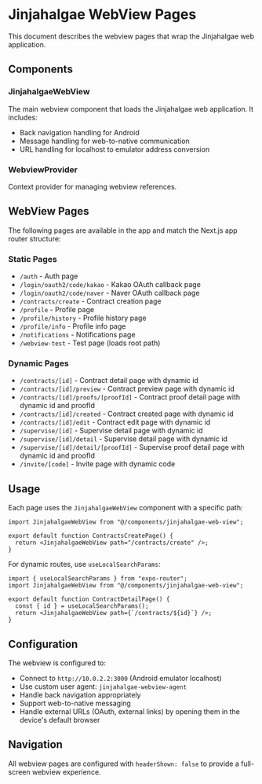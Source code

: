 # Jinjahalgae WebView Pages

This document describes the webview pages that wrap the Jinjahalgae web application.

## Components

### JinjahalgaeWebView
The main webview component that loads the Jinjahalgae web application. It includes:
- Back navigation handling for Android
- Message handling for web-to-native communication
- URL handling for localhost to emulator address conversion

### WebviewProvider
Context provider for managing webview references.



## WebView Pages

The following pages are available in the app and match the Next.js app router structure:

### Static Pages
- `/auth` - Auth page
- `/login/oauth2/code/kakao` - Kakao OAuth callback page
- `/login/oauth2/code/naver` - Naver OAuth callback page
- `/contracts/create` - Contract creation page
- `/profile` - Profile page
- `/profile/history` - Profile history page
- `/profile/info` - Profile info page
- `/notifications` - Notifications page
- `/webview-test` - Test page (loads root path)

### Dynamic Pages
- `/contracts/[id]` - Contract detail page with dynamic id
- `/contracts/[id]/preview` - Contract preview page with dynamic id
- `/contracts/[id]/proofs/[proofId]` - Contract proof detail page with dynamic id and proofId
- `/contracts/[id]/created` - Contract created page with dynamic id
- `/contracts/[id]/edit` - Contract edit page with dynamic id
- `/supervise/[id]` - Supervise detail page with dynamic id
- `/supervise/[id]/detail` - Supervise detail page with dynamic id
- `/supervise/[id]/detail/[proofId]` - Supervise proof detail page with dynamic id and proofId
- `/invite/[code]` - Invite page with dynamic code

## Usage

Each page uses the `JinjahalgaeWebView` component with a specific path:

```tsx
import JinjahalgaeWebView from "@/components/jinjahalgae-web-view";

export default function ContractsCreatePage() {
  return <JinjahalgaeWebView path="/contracts/create" />;
}
```

For dynamic routes, use `useLocalSearchParams`:

```tsx
import { useLocalSearchParams } from "expo-router";
import JinjahalgaeWebView from "@/components/jinjahalgae-web-view";

export default function ContractDetailPage() {
  const { id } = useLocalSearchParams();
  return <JinjahalgaeWebView path={`/contracts/${id}`} />;
}
```

## Configuration

The webview is configured to:
- Connect to `http://10.0.2.2:3000` (Android emulator localhost)
- Use custom user agent: `jinjahalgae-webview-agent`
- Handle back navigation appropriately
- Support web-to-native messaging
- Handle external URLs (OAuth, external links) by opening them in the device's default browser

## Navigation

All webview pages are configured with `headerShown: false` to provide a full-screen webview experience. 
